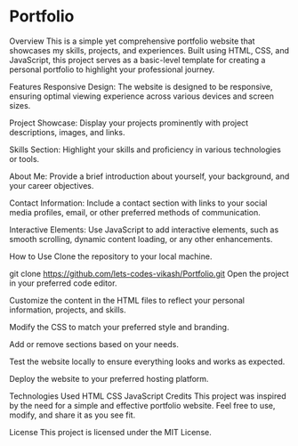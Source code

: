 # Portfolio
Overview
This is a simple yet comprehensive portfolio website that showcases my skills, projects, and experiences. Built using HTML, CSS, and JavaScript, this project serves as a basic-level template for creating a personal portfolio to highlight your professional journey.

Features
Responsive Design: The website is designed to be responsive, ensuring optimal viewing experience across various devices and screen sizes.

Project Showcase: Display your projects prominently with project descriptions, images, and links.

Skills Section: Highlight your skills and proficiency in various technologies or tools.

About Me: Provide a brief introduction about yourself, your background, and your career objectives.

Contact Information: Include a contact section with links to your social media profiles, email, or other preferred methods of communication.

Interactive Elements: Use JavaScript to add interactive elements, such as smooth scrolling, dynamic content loading, or any other enhancements.

How to Use
Clone the repository to your local machine.

git clone https://github.com/lets-codes-vikash/Portfolio.git
Open the project in your preferred code editor.

Customize the content in the HTML files to reflect your personal information, projects, and skills.

Modify the CSS to match your preferred style and branding.

Add or remove sections based on your needs.

Test the website locally to ensure everything looks and works as expected.

Deploy the website to your preferred hosting platform.

Technologies Used
HTML
CSS
JavaScript
Credits
This project was inspired by the need for a simple and effective portfolio website. Feel free to use, modify, and share it as you see fit.

License
This project is licensed under the MIT License.

